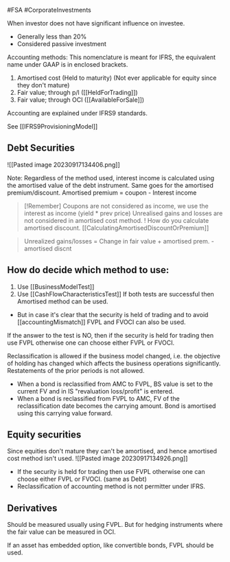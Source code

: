#FSA #CorporateInvestments 

When investor does not have significant influence on investee. 
- Generally less than 20% 
- Considered passive investment 

Accounting methods: 
This nomenclature is meant for IFRS, the equivalent name under GAAP is in enclosed brackets. 
1. Amortised cost  (Held to maturity) (Not ever applicable for equity since they don't mature)
2. Fair value; through p/l ([[HeldForTrading]])
3. Fair value; through OCI ([[AvailableForSale]])

Accounting are explained under IFRS9 standards. 

See [[IFRS9ProvisioningModel]] 
## Debt Securities 
![[Pasted image 20230917134406.png]]

Note: Regardless of the method used, interest income is calculated using the amortised value of the debt instrument. Same goes for the amortised premium/discount. 
Amortised premium = coupon - Interest income 

>[!Remember]
> Coupons are not considered as income, we use the interest as income (yield * prev price)
> Unrealised gains and losses are not considered in amortised cost method. 
> ! How do you calculate amortised discount. [[CalculatingAmortisedDiscountOrPremium]] 


> Unrealized gains/losses = Change in fair value + amortised prem. - amortised discnt

## How do decide which method to use: 
1. Use [[BusinessModelTest]]
2. Use [[CashFlowCharacteristicsTest]]
If both tests are successful then Amortised method can be used. 
- But in case it's clear that the security is held of trading and to avoid [[accountingMismatch]] FVPL and FVOCI can also be used. 

If the answer to the test is NO, then 
	if the security is held for trading then use FVPL otherwise one can choose either FVPL or FVOCI.

Reclassification is allowed if the business model changed, i.e. the objective of holding has changed which affects the business operations significantly.
Restatements of the prior periods is not allowed. 
- When a bond is reclassified from AMC to FVPL, BS value is set to the current FV and in IS "revaluation loss/profit" is entered. 
- When a bond is reclassified from FVPL to AMC, FV of the reclassification date becomes the carrying amount. Bond is amortised using this carrying value forward. 

## Equity securities 
Since equities don't mature they can't be amortised, and hence amortised cost method isn't used. 
![[Pasted image 20230917134926.png]]


- If the security is held for trading then use FVPL otherwise one can choose either FVPL or FVOCI. (same as Debt)
- Reclassification of accounting method is not permitter under IFRS.

## Derivatives 
Should be measured usually using FVPL. 
But for hedging instruments where the fair value can be measured in OCI. 

If an asset has embedded option, like convertible bonds, FVPL should be used. 

